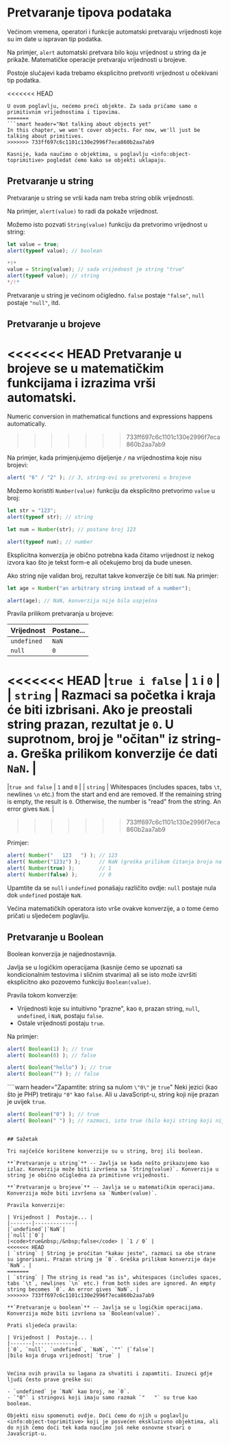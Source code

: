 # Pretvaranje tipova podataka

Većinom vremena, operatori i funkcije automatski pretvaraju vrijednosti koje su im date u ispravan tip podatka.

Na primjer, `alert` automatski pretvara bilo koju vrijednost u string da je prikaže. Matematičke operacije pretvaraju vrijednosti u brojeve.

Postoje slučajevi kada trebamo eksplicitno pretvoriti vrijednost u očekivani tip podatka.

<<<<<<< HEAD
```smart header="Ne pričamo još o objektima"
U ovom poglavlju, nećemo preći objekte. Za sada pričamo samo o primitivnim vrijednostima i tipovima.
=======
```smart header="Not talking about objects yet"
In this chapter, we won't cover objects. For now, we'll just be talking about primitives.
>>>>>>> 733ff697c6c1101c130e2996f7eca860b2aa7ab9

Kasnije, kada naučimo o objektima, u poglavlju <info:object-toprimitive> pogledat ćemo kako se objekti uklapaju.
```

## Pretvaranje u string

Pretvaranje u string se vrši kada nam treba string oblik vrijednosti.

Na primjer, `alert(value)` to radi da pokaže vrijednost.

Možemo isto pozvati `String(value)` funkciju da pretvorimo vrijednost u string:

```js run
let value = true;
alert(typeof value); // boolean

*!*
value = String(value); // sada vrijednost je string "true"
alert(typeof value); // string
*/!*
```

Pretvaranje u string je većinom očigledno. `false` postaje `"false"`, `null` postaje `"null"`, itd.

## Pretvaranje u brojeve

<<<<<<< HEAD
Pretvaranje u brojeve se u matematičkim funkcijama i izrazima vrši automatski.
=======
Numeric conversion in mathematical functions and expressions happens automatically.
>>>>>>> 733ff697c6c1101c130e2996f7eca860b2aa7ab9

Na primjer, kada primjenjujemo dijeljenje `/` na vrijednostima koje nisu brojevi:

```js run
alert( "6" / "2" ); // 3, string-ovi su pretvoreni u brojeve
```

Možemo koristiti `Number(value)` funkciju da eksplicitno pretvorimo `value` u broj:

```js run
let str = "123";
alert(typeof str); // string

let num = Number(str); // postane broj 123

alert(typeof num); // number
```

Eksplicitna konverzija je obično potrebna kada čitamo vrijednost iz nekog izvora kao što je tekst form-e ali očekujemo broj da bude unesen.

Ako string nije validan broj, rezultat takve konverzije će biti `NaN`. Na primjer:

```js run
let age = Number("an arbitrary string instead of a number");

alert(age); // NaN, konverzija nije bila uspješna
```

Pravila prilikom pretvaranja u brojeve:

| Vrijednost |  Postane... |
|-------|-------------|
|`undefined`|`NaN`|
|`null`|`0`|
<<<<<<< HEAD
|<code>true&nbsp;i&nbsp;false</code> | `1` i `0` |
| `string` | Razmaci sa početka i kraja će biti izbrisani. Ako je preostali string prazan, rezultat je `0`. U suprotnom, broj je "očitan" iz string-a. Greška prilikom konverzije će dati `NaN`. |
=======
|<code>true&nbsp;and&nbsp;false</code> | `1` and `0` |
| `string` | Whitespaces (includes spaces, tabs `\t`, newlines `\n` etc.) from the start and end are removed. If the remaining string is empty, the result is `0`. Otherwise, the number is "read" from the string. An error gives `NaN`. |
>>>>>>> 733ff697c6c1101c130e2996f7eca860b2aa7ab9

Primjer:

```js run
alert( Number("   123   ") ); // 123
alert( Number("123z") );      // NaN (greška prilikom čitanja broja na "z")
alert( Number(true) );        // 1
alert( Number(false) );       // 0
```

Upamtite da se `null` i `undefined` ponašaju različito ovdje: `null` postaje nula dok `undefined` postaje `NaN`.

Većina matematičkih operatora isto vrše ovakve konverzije, a o tome ćemo pričati u sljedećem poglavlju.

## Pretvaranje u Boolean

Boolean konverzija je najjednostavnija.

Javlja se u logičkim operacijama (kasnije ćemo se upoznati sa kondicionalnim testovima i sličnim stvarima) ali se isto može izvršiti eksplicitno ako pozovemo funkciju `Boolean(value)`.

Pravila tokom konverzije:

- Vrijednosti koje su intuitivno "prazne", kao `0`, prazan string, `null`, `undefined`, i `NaN`, postaju `false`.
- Ostale vrijednosti postaju `true`.

Na primjer:

```js run
alert( Boolean(1) ); // true
alert( Boolean(0) ); // false

alert( Boolean("hello") ); // true
alert( Boolean("") ); // false
```

````warn header="Zapamtite: string sa nulom `\"0\"` je `true`"
Neki jezici (kao što je PHP) tretiraju `"0"` kao `false`. Ali u JavaScript-u, string koji nije prazan je uvijek `true`.

```js run
alert( Boolean("0") ); // true
alert( Boolean(" ") ); // razmaci, isto true (bilo koji string koji nije prazan je true)
```
````

## Sažetak

Tri najčešće korištene konverzije su u string, broj ili boolean.

**`Pretvaranje u string`** -- Javlja se kada nešto prikazujemo kao izlaz. Konverzija može biti izvršena sa `String(value)`. Konverzija u string je obično očigledna za primitivne vrijednosti.

**`Pretvaranje u brojeve`** -- Javlja se u matematičkim operacijama. Konverzija može biti izvršena sa `Number(value)`.

Pravila konverzije:

| Vrijednost |  Postaje... |
|-------|-------------|
|`undefined`|`NaN`|
|`null`|`0`|
|<code>true&nbsp;/&nbsp;false</code> | `1 / 0` |
<<<<<<< HEAD
| `string` | String je pročitan "kakav jeste", razmaci sa obe strane su ignorisani. Prazan string je `0`. Greška prilikom konverzije daje `NaN`. |
=======
| `string` | The string is read "as is", whitespaces (includes spaces, tabs `\t`, newlines `\n` etc.) from both sides are ignored. An empty string becomes `0`. An error gives `NaN`. |
>>>>>>> 733ff697c6c1101c130e2996f7eca860b2aa7ab9

**`Pretvaranje u boolean`** -- Javlja se u logičkim operacijama. Konverzija može biti izvršena sa `Boolean(value)`.

Prati sljedeća pravila:

| Vrijednost |  Postaje... |
|-------|-------------|
|`0`, `null`, `undefined`, `NaN`, `""` |`false`|
|bilo koja druga vrijednost| `true` |


Većina ovih pravila su lagana za shvatiti i zapamtiti. Izuzeci gdje ljudi često prave greške su:

- `undefined` je `NaN` kao broj, ne `0`.
- `"0"` i stringovi koji imaju samo razmak `"   "` su true kao boolean.

Objekti nisu spomenuti ovdje. Doći ćemo do njih u poglavlju <info:object-toprimitive> koji je posvećen ekskluzivno objektima, ali do njih ćemo doći tek kada naučimo još neke osnovne stvari o JavaScript-u.
